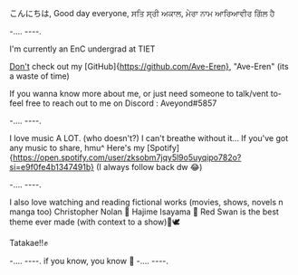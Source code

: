 こんにちは, Good day everyone, ਸਤਿ ਸ੍ਰੀ ਅਕਾਲ,
ਮੇਰਾ ਨਾਮ ਆਰਿਆਵੀਰ ਗਿੱਲ ਹੈ

-.... ----.

I'm currently an EnC undergrad at TIET

<u>Don't</u> check out my [GitHub]{https://github.com/Ave-Eren}, "Ave-Eren" (its a waste of time)

If you wanna know more about me, or just need someone to talk/vent to- feel free to reach out to me on Discord : Aveyond#5857

-.... ----.

I love music A LOT. (who doesn't?) I can't breathe without it...
If you've got any music to share, hmu^
Here's my [Spotify]{https://open.spotify.com/user/zksobm7jqy5l9o5uyqipo782o?si=e9f0fe4b1347491b} (I always follow back dw 😂)

-.... ----.

I also love watching and reading fictional works (movies, shows, novels n manga too)
Christopher Nolan 🛐
Hajime Isayama 🐐
Red Swan is the best theme ever made (with context to a show)🧣🕊️

Tatakae!!✊

-.... ----.                                                                     if you know, you know 🌚
                                                                     -.... ----.